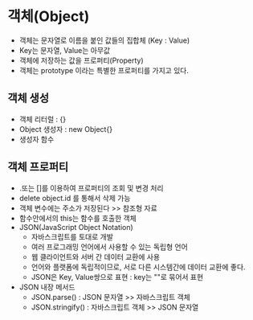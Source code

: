 # 객체(Object)
- 객체는 문자열로 이름을 붙인 값들의 집합체 (Key : Value)
- Key는 문자열, Value는 아무값
- 객체에 저장하는 값을 프로퍼티(Property)
- 객체는 prototype 이라는 특별한 프로퍼티를 가지고 있다.

## 객체 생성
- 객체 리터럴 : {}
- Object 생성자 : new Object{}
- 생성자 함수

## 객체 프로퍼티
- .또는 []를 이용하여 프로퍼티의 조회 및 변경 처리
- delete object.id 를 통해서 삭제 가능
- 객체 변수에는 주소가 저장된다 >> 참조형 자료
- 함수안에서의 this는 함수를 호출한 객체
- JSON(JavaScript Object Notation)
  - 자바스크립트를 토대로 개발
  - 여러 프로그래밍 언어에서 사용할 수 있는 독립형 언어
  - 웹 클라이언트와 서버 간 데이터 교환에 사용
  - 언어와 플랫폼에 독립적이므로, 서로 다른 시스템간에 데이터 교환에 좋다.
  - JSON은 Key, Value쌍으로 표현 : key는 ""로 묶어서 표현
- JSON 내장 메서드
  - JSON.parse() : JSON 문자열 >> 자바스크립트 객체
  - JSON.stringify() : 자바스크립트 객체 >> JSON 문자열
